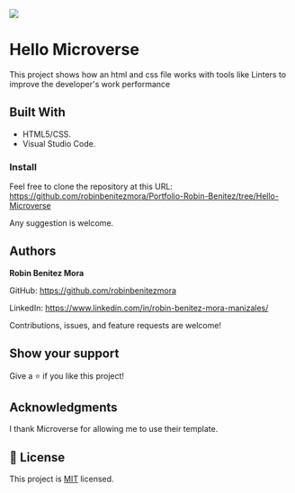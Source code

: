 ![](https://img.shields.io/badge/Microverse-blueviolet)
# Hello Microverse

>
This project shows how an html and css file works with tools like Linters to improve the developer's work performance


## Built With

- HTML5/CSS.
- Visual Studio Code.


### Install
Feel free to clone the repository at this URL: https://github.com/robinbenitezmora/Portfolio-Robin-Benitez/tree/Hello-Microverse

Any suggestion is welcome.

## Authors

 **Robin Benitez Mora**

GitHub: https://github.com/robinbenitezmora

LinkedIn: https://www.linkedin.com/in/robin-benitez-mora-manizales/

Contributions, issues, and feature requests are welcome!

## Show your support

Give a ⭐️ if you like this project!

## Acknowledgments

I thank Microverse for allowing me to use their template.

## 📝 License

This project is [MIT](./MIT.md) licensed.